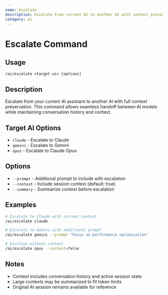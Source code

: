 ```yaml
---
name: escalate
description: Escalate from current AI to another AI with context preservation
category: ai
---
```


# Escalate Command

## Usage
```
/ai/escalate <target-ai> [options]
```

## Description
Escalate from your current AI assistant to another AI with full context preservation. This command allows seamless handoff between AI models while maintaining conversation history and context.

## Target AI Options
- `claude` - Escalate to Claude
- `gemini` - Escalate to Gemini  
- `opus` - Escalate to Claude Opus

## Options
- `--prompt` - Additional prompt to include with escalation
- `--context` - Include session context (default: true)
- `--summary` - Summarize context before escalation

## Examples
```bash
# Escalate to Claude with current context
/ai/escalate claude

# Escalate to Gemini with additional prompt
/ai/escalate gemini --prompt "Focus on performance optimization"

# Escalate without context
/ai/escalate opus --context=false
```

## Notes
- Context includes conversation history and active session state
- Large contexts may be summarized to fit token limits
- Original AI session remains available for reference